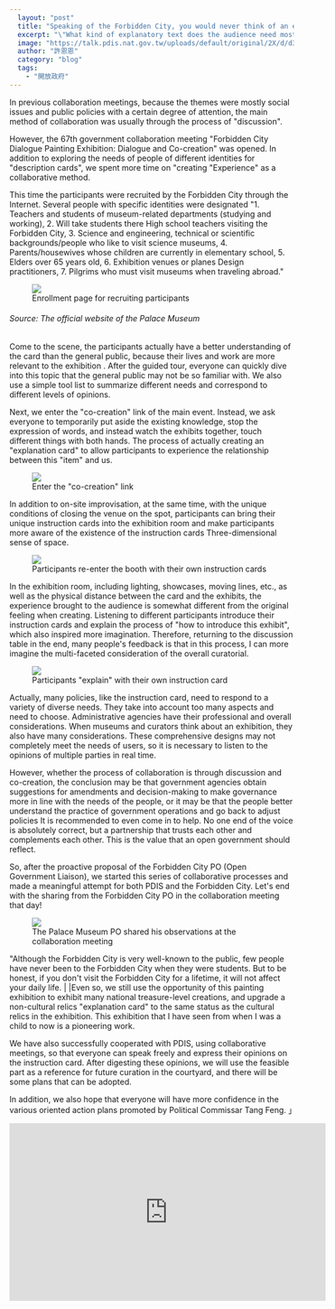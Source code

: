 ```yaml
---
  layout: "post"
  title: "Speaking of the Forbidden City, you would never think of an explanation card"
  excerpt: "\"What kind of explanatory text does the audience need most?\" The Forbidden City turned to PDIS to cooperate and created a collaborative meeting with a completely different look."
  image: "https://talk.pdis.nat.gov.tw/uploads/default/original/2X/d/d397c2668a16bdced280756e8736cf34eb20f706.jpeg"
  author: "許恩恩"
  category: "blog"
  tags: 
    - "開放政府"
---
```



In previous collaboration meetings, because the themes were mostly social issues and public policies with a certain degree of attention, the main method of collaboration was usually through the process of &quot;discussion&quot;. 

However, the 67th government collaboration meeting &quot;Forbidden City Dialogue Painting Exhibition: Dialogue and Co-creation&quot; was opened. In addition to exploring the needs of people of different identities for &quot;description cards&quot;, we spent more time on &quot;creating &quot;Experience&quot; as a collaborative method. 

This time the participants were recruited by the Forbidden City through the Internet. Several people with specific identities were designated &quot;1. Teachers and students of museum-related departments (studying and working), 2. Will take students there High school teachers visiting the Forbidden City, 3. Science and engineering, technical or scientific backgrounds/people who like to visit science museums, 4. Parents/housewives whose children are currently in elementary school, 5. Elders over 65 years old, 6. Exhibition venues or planes Design practitioners, 7. Pilgrims who must visit museums when traveling abroad.&quot; 

 <figure> 
 <img src="https://talk.pdis.nat.gov.tw/uploads/default/original/2X/b/b3269f7629d740ead8286154e0a26654161a1d8a.png"> 
 <figcaption> Enrollment page for recruiting participants </figcaption> 
 </figure> 

###### Source: The official website of the Palace Museum

Come to the scene, the participants actually have a better understanding of the card than the general public, because their lives and work are more relevant to the exhibition . After the guided tour, everyone can quickly dive into this topic that the general public may not be so familiar with. We also use a simple tool list to summarize different needs and correspond to different levels of opinions. 

Next, we enter the &quot;co-creation&quot; link of the main event. Instead, we ask everyone to temporarily put aside the existing knowledge, stop the expression of words, and instead watch the exhibits together, touch different things with both hands. The process of actually creating an &quot;explanation card&quot; to allow participants to experience the relationship between this &quot;item&quot; and us. 

 <figure> 
 <img src="https://talk.pdis.nat.gov.tw/uploads/default/original/2X/3/31e0890e563104c0d4ece7f3b78894df6480f0ee.jpeg"> 
 <figcaption> Enter the &quot;co-creation&quot; link </figcaption> 
 </figure> 

In addition to on-site improvisation, at the same time, with the unique conditions of closing the venue on the spot, participants can bring their unique instruction cards into the exhibition room and make participants more aware of the existence of the instruction cards Three-dimensional sense of space. 

 <figure> 
 <img src="https://talk.pdis.nat.gov.tw/uploads/default/original/2X/4/4924261d43ea6e53b69dfb0cae45b7b9897debd8.jpeg"> 
 <figcaption> Participants re-enter the booth with their own instruction cards </figcaption> 
 </figure> 

In the exhibition room, including lighting, showcases, moving lines, etc., as well as the physical distance between the card and the exhibits, the experience brought to the audience is somewhat different from the original feeling when creating. Listening to different participants introduce their instruction cards and explain the process of &quot;how to introduce this exhibit&quot;, which also inspired more imagination. Therefore, returning to the discussion table in the end, many people&#39;s feedback is that in this process, I can more imagine the multi-faceted consideration of the overall curatorial. 


 <figure> 
 <img src="https://talk.pdis.nat.gov.tw/uploads/default/original/2X/2/2ca73b03180184fee26e8c77654145112c08b2a1.jpeg"> 
 <figcaption> Participants &quot;explain&quot; with their own instruction card </figcaption> 
 </figure> 

Actually, many policies, like the instruction card, need to respond to a variety of diverse needs. They take into account too many aspects and need to choose. Administrative agencies have their professional and overall considerations. When museums and curators think about an exhibition, they also have many considerations. These comprehensive designs may not completely meet the needs of users, so it is necessary to listen to the opinions of multiple parties in real time. 

However, whether the process of collaboration is through discussion and co-creation, the conclusion may be that government agencies obtain suggestions for amendments and decision-making to make governance more in line with the needs of the people, or it may be that the people better understand the practice of government operations and go back to adjust policies It is recommended to even come in to help. No one end of the voice is absolutely correct, but a partnership that trusts each other and complements each other. This is the value that an open government should reflect. 

So, after the proactive proposal of the Forbidden City PO (Open Government Liaison), we started this series of collaborative processes and made a meaningful attempt for both PDIS and the Forbidden City. Let&#39;s end with the sharing from the Forbidden City PO in the collaboration meeting that day! 


 <figure> 
 <img src="https://talk.pdis.nat.gov.tw/uploads/default/original/2X/9/977fa97d1ea3911a8fe499af851a8865d18301a7.jpeg"> 
 <figcaption> The Palace Museum PO shared his observations at the collaboration meeting </figcaption> 
 </figure> 

&quot;Although the Forbidden City is very well-known to the public, few people have never been to the Forbidden City when they were students. But to be honest, if you don&#39;t visit the Forbidden City for a lifetime, it will not affect your daily life.
| |Even so, we still use the opportunity of this painting exhibition to exhibit many national treasure-level creations, and upgrade a non-cultural relics &quot;explanation card&quot; to the same status as the cultural relics in the exhibition. This exhibition that I have seen from when I was a child to now is a pioneering work. 

We have also successfully cooperated with PDIS, using collaborative meetings, so that everyone can speak freely and express their opinions on the instruction card. After digesting these opinions, we will use the feasible part as a reference for future curation in the courtyard, and there will be some plans that can be adopted. 

In addition, we also hope that everyone will have more confidence in the various oriented action plans promoted by Political Commissar Tang Feng. 」


 <iframe width="560" height="315" src="https://www.youtube.com/watch?v=O5BCwuzi9OM&feature=youtu.be" frameborder="0" allowfullscreen></iframe> 


